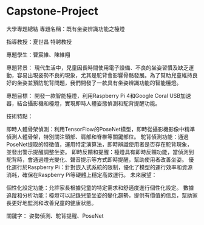 # Capstone-Project
大學專題總結 
專題名稱：既有坐姿辨識功能之檯燈

指導教授：夏世昌 特聘教授

專題學生：曹宸維、陳維翔

專題背景：
現代生活中，兒童因長時間使用電子設備、不良的坐姿習慣及缺乏運動，容易出現姿勢不良的現象，尤其是駝背會影響骨骼發展。為了幫助兒童維持良好的坐姿並預防駝背問題，我們開發了一款具有坐姿辨識功能的智能檯燈。

專題目標：
開發一款智能檯燈，利用Raspberry Pi 4和Google Coral USB加速器，結合攝影機和檯燈，實現即時人體姿態偵測和駝背提醒功能。

技術特點：

即時人體骨架偵測：利用TensorFlow的PoseNet模型，即時從攝影機影像中精準偵測人體骨架，特別關注頭部、肩部和脊椎等關鍵部位。
駝背偵測功能：通過PoseNet提取的特徵值，運用特定演算法，即時辨識使用者是否存在駝背現象，並發出警示提醒調整坐姿。
即時反饋和提醒：檯燈具有即時反饋功能，當偵測到駝背時，會通過燈光變化、聲音提示等方式即時提醒，幫助使用者改善坐姿。
優化運行於Raspberry Pi：針對嵌入式系統的限制，優化了模型的運行效率和資源消耗，確保在Raspberry Pi等硬體上穩定高效運行。
未來展望：

個性化設定功能：允許家長根據兒童的特定需求和舒適度進行個性化設定。
數據追蹤和分析功能：檯燈可以記錄兒童坐姿的變化趨勢，提供有價值的信息，幫助家長更好地監測和改善兒童的健康狀態。

關鍵字：
姿勢偵測、駝背提醒、PoseNet
